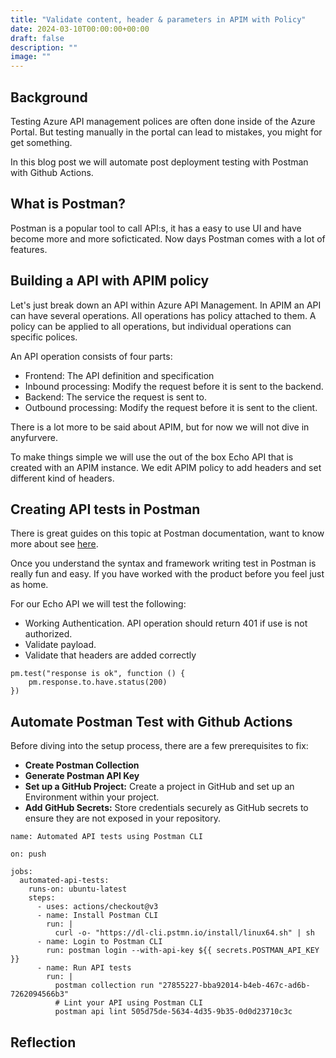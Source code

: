 ```yaml
---
title: "Validate content, header & parameters in APIM with Policy"
date: 2024-03-10T00:00:00+00:00
draft: false
description: ""
image: ""
---
```


## Background 
Testing Azure API management polices are often done inside of the Azure Portal. But testing manually in the portal can lead to mistakes, you might for get something.

In this blog post we will automate post deployment testing with Postman with Github Actions.

## What is Postman?
Postman is a popular tool to call API:s, it has a easy to use UI and have become more and more soficticated. Now days Postman comes with a lot of features.


## Building a API with APIM policy
Let's just break down an API within Azure API Management. In APIM an API can have several operations. All operations has policy attached to them. A policy can be applied to all operations, but individual operations can specific polices. 

An API operation consists of four parts:
- Frontend: The API definition and specification
- Inbound processing: Modify the request before it is sent to the backend.
- Backend: The service the request is sent to.
- Outbound processing: Modify the request before it is sent to the client.

There is a lot more to be said about APIM, but for now we will not dive in anyfurvere. 

To make things simple we will use the out of the box Echo API that is created with an APIM instance. We edit APIM policy to add headers and set different kind of headers.


## Creating API tests in Postman
There is great guides on this topic at Postman documentation, want to know more about see [here]().


Once you understand the syntax and framework writing test in Postman is really fun and easy. If you have worked with the product before you feel just as home. 

For our Echo API we will test the following: 
- Working Authentication. API operation should return 401 if use is not authorized.
- Validate payload. 
- Validate that headers are added correctly
```
pm.test("response is ok", function () {
    pm.response.to.have.status(200)
})

```
## Automate Postman Test with Github Actions
Before diving into the setup process, there are a few prerequisites to fix:
- __Create Postman Collection__
- __Generate Postman API Key__
- __Set up a GitHub Project:__ Create a project in GitHub and set up an Environment within your project.
- __Add GitHub Secrets:__ Store credentials securely as GitHub secrets to ensure they are not exposed in your repository.

```
name: Automated API tests using Postman CLI

on: push

jobs:
  automated-api-tests:
    runs-on: ubuntu-latest
    steps:
      - uses: actions/checkout@v3
      - name: Install Postman CLI
        run: |
          curl -o- "https://dl-cli.pstmn.io/install/linux64.sh" | sh
      - name: Login to Postman CLI
        run: postman login --with-api-key ${{ secrets.POSTMAN_API_KEY }}
      - name: Run API tests
        run: |
          postman collection run "27855227-bba92014-b4eb-467c-ad6b-7262094566b3"
          # Lint your API using Postman CLI
          postman api lint 505d75de-5634-4d35-9b35-0d0d23710c3c
```
## Reflection